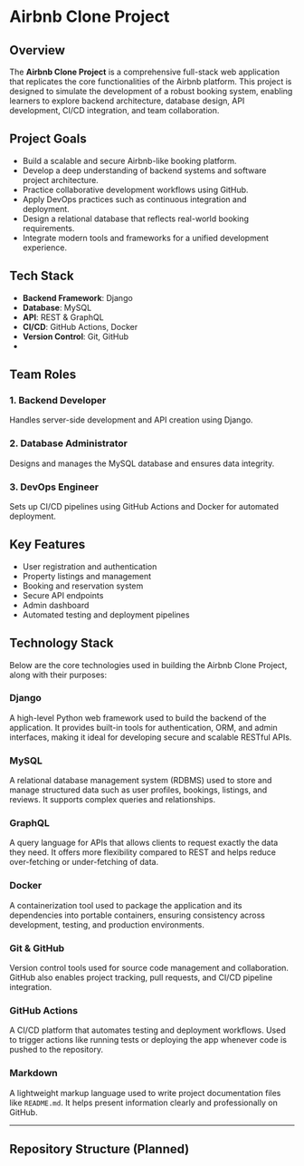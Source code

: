 # Airbnb Clone Project

## Overview
The **Airbnb Clone Project** is a comprehensive full-stack web application that replicates the core functionalities of the Airbnb platform. This project is designed to simulate the development of a robust booking system, enabling learners to explore backend architecture, database design, API development, CI/CD integration, and team collaboration.

## Project Goals
- Build a scalable and secure Airbnb-like booking platform.
- Develop a deep understanding of backend systems and software project architecture.
- Practice collaborative development workflows using GitHub.
- Apply DevOps practices such as continuous integration and deployment.
- Design a relational database that reflects real-world booking requirements.
- Integrate modern tools and frameworks for a unified development experience.

## Tech Stack
- **Backend Framework**: Django
- **Database**: MySQL
- **API**: REST & GraphQL
- **CI/CD**: GitHub Actions, Docker
- **Version Control**: Git, GitHub
- 
## Team Roles

### 1. Backend Developer
Handles server-side development and API creation using Django.

### 2. Database Administrator
Designs and manages the MySQL database and ensures data integrity.

### 3. DevOps Engineer
Sets up CI/CD pipelines using GitHub Actions and Docker for automated deployment.

## Key Features
- User registration and authentication
- Property listings and management
- Booking and reservation system
- Secure API endpoints
- Admin dashboard
- Automated testing and deployment pipelines

##  Technology Stack

Below are the core technologies used in building the Airbnb Clone Project, along with their purposes:

###  Django
A high-level Python web framework used to build the backend of the application. It provides built-in tools for authentication, ORM, and admin interfaces, making it ideal for developing secure and scalable RESTful APIs.

###  MySQL
A relational database management system (RDBMS) used to store and manage structured data such as user profiles, bookings, listings, and reviews. It supports complex queries and relationships.

###  GraphQL
A query language for APIs that allows clients to request exactly the data they need. It offers more flexibility compared to REST and helps reduce over-fetching or under-fetching of data.

###  Docker
A containerization tool used to package the application and its dependencies into portable containers, ensuring consistency across development, testing, and production environments.

###  Git & GitHub
Version control tools used for source code management and collaboration. GitHub also enables project tracking, pull requests, and CI/CD pipeline integration.

###  GitHub Actions
A CI/CD platform that automates testing and deployment workflows. Used to trigger actions like running tests or deploying the app whenever code is pushed to the repository.

###  Markdown
A lightweight markup language used to write project documentation files like `README.md`. It helps present information clearly and professionally on GitHub.


---

## Repository Structure (Planned)





